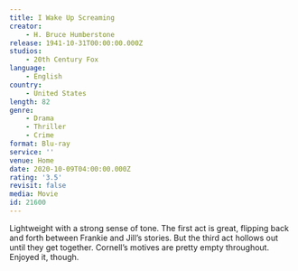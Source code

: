 ```yaml
---
title: I Wake Up Screaming
creator:
    - H. Bruce Humberstone
release: 1941-10-31T00:00:00.000Z
studios:
    - 20th Century Fox
language:
    - English
country:
    - United States
length: 82
genre:
    - Drama
    - Thriller
    - Crime
format: Blu-ray
service: ''
venue: Home
date: 2020-10-09T04:00:00.000Z
rating: '3.5'
revisit: false
media: Movie
id: 21600
---
```


Lightweight with a strong sense of tone. The first act is great, flipping back and forth between Frankie and Jill’s stories. But the third act hollows out until they get together. Cornell’s motives are pretty empty throughout. Enjoyed it, though.
